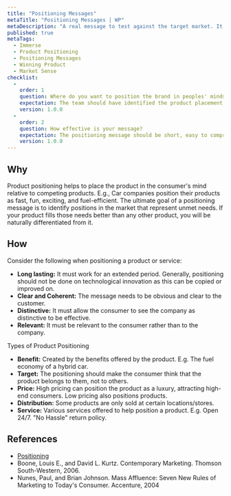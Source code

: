 ```yaml
---
title: "Positioning Messages"
metaTitle: "Positioning Messages | WP"
metaDescription: "A real message to test against the target market. It could be a tagline, short pitch, or an ad message. Eventually, it is the way the product is defined to consumers on important attributes."
published: true
metaTags:
  - Immerse
  - Product Positioning
  - Positioning Messages
  - Winning Product 
  - Market Sense
checklist: 
  -
    order: 1
    question: Where do you want to position the brand in peoples' minds?
    expectation: The team should have identified the product placement with respect to cost and unique offerings.
    version: 1.0.0
  -
    order: 2
    question: How effective is your message?
    expectation: The positioning message should be short, easy to comprehend and easy to remember.
    version: 1.0.0
---
```


## Why
Product positioning helps to place the product in the consumer's mind relative to competing products. E.g., Car companies position their products as fast, fun, exciting, and fuel-efficient. The ultimate goal of a positioning message is to identify positions in the market that represent unmet needs. If your product fills those needs better than any other product, you will be naturally differentiated from it.

## How
Consider the following when positioning a product or service:

- **Long lasting:** It must work for an extended period. Generally, positioning should not be done on technological innovation as this can be copied or improved on.
- **Clear and Coherent:** The message needs to be obvious and clear to the customer.
- **Distinctive:** It must allow the consumer to see the company as distinctive to be effective.
- **Relevant:** It must be relevant to the consumer rather than to the company.

Types of Product Positioning
- **Benefit:** Created by the benefits offered by the product. E.g. The fuel economy of a hybrid car.
- **Target:** The positioning should make the consumer think that the product belongs to them, not to others.
- **Price:** High pricing can position the product as a luxury, attracting high-end consumers. Low pricing also positions products.
- **Distribution:** Some products are only sold at certain locations/stores.
- **Service:** Various services offered to help position a product. E.g. Open 24/7. "No Hassle" return policy.

## References
- [Positioning](<https://en.wikipedia.org/wiki/Positioning_(marketing)>)
- Boone, Louis E., and David L. Kurtz. Contemporary Marketing. Thomson South-Western, 2006.
- Nunes, Paul, and Brian Johnson. Mass Affluence: Seven New Rules of Marketing to Today's Consumer. Accenture, 2004
